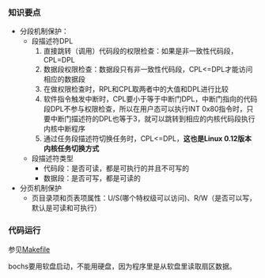### 知识要点
* 分段机制保护：
    * 段描述符DPL
        1. 直接跳转（调用）代码段的权限检查：如果是非一致性代码段，CPL=DPL
        2. 数据段权限检查：数据段只有非一致性代码段，CPL<=DPL才能访问相应的数据段
        3. 在做权限检查时，RPL和CPL取两者中的大值和DPL进行比较
        4. 软件指令触发中断时，CPL要小于等于中断门DPL，中断门指向的代码段DPL不参与权限检查，所以在用户态可以执行INT 0x80指令时，只要中断门描述符的DPL也等于3，就可以跳转到相应的内核代码段执行内核中断程序
        5. 通过任务段描述符切换任务时，CPL<=DPL，**这也是Linux 0.12版本内核任务切换方式**
    * 段描述符类型
        * 代码段：是否可读，都是可执行的并且不可写的
        * 数据段：是否可写，都是可读的
* 分页机制保护
    * 页目录项和页表项属性：U/S(哪个特权级可以访问)、R/W（是否可以写，默认是可读和可执行）
 
### 代码运行
参见[Makefile](code/linux-0.00-rh9/Makefile)

bochs要用软盘启动，不能用硬盘，因为程序里是从软盘里读取扇区数据。
